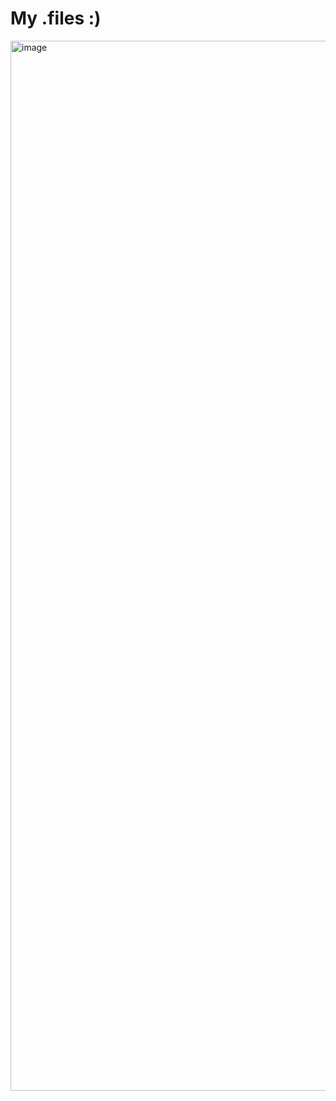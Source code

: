 # My .files :)

<img width="1680" alt="image" src="https://user-images.githubusercontent.com/73443709/185663308-1e561471-cbac-453d-90f4-7bab87b692ab.png">
